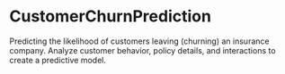 # CustomerChurnPrediction
Predicting the likelihood of customers leaving (churning) an insurance company. Analyze customer behavior, policy details, and interactions to create a predictive model.
